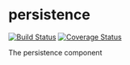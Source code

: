# persistence

[![Build Status](https://travis-ci.org/p2p-sync/persistence.svg)](https://travis-ci.org/p2p-sync/persistence)
[![Coverage Status](https://coveralls.io/repos/p2p-sync/persistence/badge.svg?branch=master&service=github)](https://coveralls.io/github/p2p-sync/persistence?branch=master)

The persistence component
